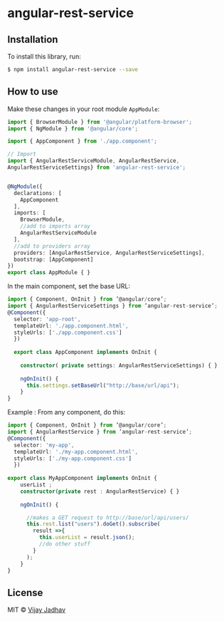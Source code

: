 # angular-rest-service

## Installation

To install this library, run:

```bash
$ npm install angular-rest-service --save
```

## How to use


Make these changes in your root module `AppModule`:

```typescript
import { BrowserModule } from '@angular/platform-browser';
import { NgModule } from '@angular/core';

import { AppComponent } from './app.component';

// Import
import { AngularRestServiceModule, AngularRestService,
AngularRestServiceSettings} from 'angular-rest-service';


@NgModule({
  declarations: [
    AppComponent
  ],
  imports: [
    BrowserModule,
    //add to imports array
    AngularRestServiceModule
  ],
  //add to providers array
  providers: [AngularRestService, AngularRestServiceSettings],
  bootstrap: [AppComponent]
})
export class AppModule { }
```

In the main component, set the base URL:

```typescript
import { Component, OnInit } from ’@angular/core’; 
import { AngularRestServiceSettings } from ’angular-rest-service’;
@Component({ 
  selector: 'app-root',
  templateUrl: './app.component.html',
  styleUrls: ['./app.component.css']
  })
  
  export class AppComponent implements OnInit { 
    
    constructor( private settings: AngularRestServiceSettings) { } 
    
    ngOnInit() { 
      this.settings.setBaseUrl("http://base/url/api");
    }
}

```

Example :
From any component, do this:

```typescript
import { Component, OnInit } from ’@angular/core’; 
import { AngularRestService } from ’angular-rest-service’;
@Component({ 
  selector: 'my-app',
  templateUrl: './my-app.component.html',
  styleUrls: ['./my-app.component.css']
  })
  
export class MyAppComponent implements OnInit { 
    userList ;
    constructor(private rest : AngularRestService) { } 
    
    ngOnInit() { 

      //makes a GET request to http://base/url/api/users/
      this.rest.list("users").doGet().subscribe(
        result =>{
          this.userList = result.json();
          //do other stuff
        }
      );
    }
}

```




## License

MIT © [Vijay Jadhav](mailto:vijayjadhav008@gmail.com)
